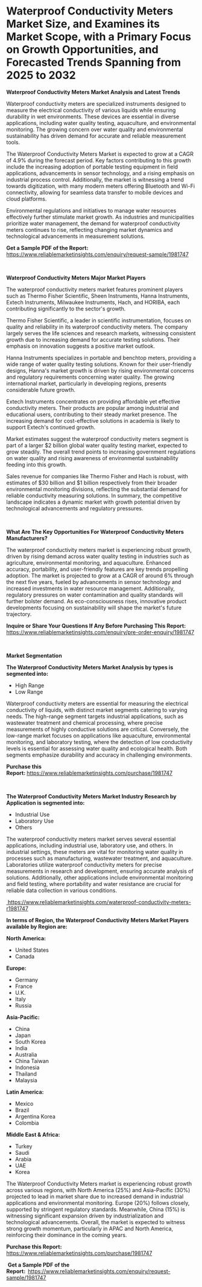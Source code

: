 <p><h1>Waterproof Conductivity Meters Market Size, and Examines its Market Scope, with a Primary Focus on Growth Opportunities, and Forecasted Trends Spanning from 2025 to 2032</h1></p><p><strong>Waterproof Conductivity Meters Market Analysis and Latest Trends</strong></p>
<p><p>Waterproof conductivity meters are specialized instruments designed to measure the electrical conductivity of various liquids while ensuring durability in wet environments. These devices are essential in diverse applications, including water quality testing, aquaculture, and environmental monitoring. The growing concern over water quality and environmental sustainability has driven demand for accurate and reliable measurement tools.</p><p>The Waterproof Conductivity Meters Market is expected to grow at a CAGR of 4.9% during the forecast period. Key factors contributing to this growth include the increasing adoption of portable testing equipment in field applications, advancements in sensor technology, and a rising emphasis on industrial process control. Additionally, the market is witnessing a trend towards digitization, with many modern meters offering Bluetooth and Wi-Fi connectivity, allowing for seamless data transfer to mobile devices and cloud platforms.</p><p>Environmental regulations and initiatives to manage water resources effectively further stimulate market growth. As industries and municipalities prioritize water management, the demand for waterproof conductivity meters continues to rise, reflecting changing market dynamics and technological advancements in measurement solutions.</p></p>
<p><strong>Get a Sample PDF of the Report:&nbsp;</strong> <a href="https://www.reliablemarketinsights.com/enquiry/request-sample/1981747?utm_campaign=2179&utm_medium=2&utm_source=Github&utm_content=ia&utm_term=12042025&utm_id=waterproof-conductivity-meters">https://www.reliablemarketinsights.com/enquiry/request-sample/1981747</a></p>
<p>&nbsp;</p>
<p><strong>Waterproof Conductivity Meters Major Market Players</strong></p>
<p><p>The waterproof conductivity meters market features prominent players such as Thermo Fisher Scientific, Sheen Instruments, Hanna Instruments, Extech Instruments, Milwaukee Instruments, Hach, and HORIBA, each contributing significantly to the sector's growth.</p><p>Thermo Fisher Scientific, a leader in scientific instrumentation, focuses on quality and reliability in its waterproof conductivity meters. The company largely serves the life sciences and research markets, witnessing consistent growth due to increasing demand for accurate testing solutions. Their emphasis on innovation suggests a positive market outlook.</p><p>Hanna Instruments specializes in portable and benchtop meters, providing a wide range of water quality testing solutions. Known for their user-friendly designs, Hanna's market growth is driven by rising environmental concerns and regulatory requirements concerning water quality. The growing international market, particularly in developing regions, presents considerable future growth.</p><p>Extech Instruments concentrates on providing affordable yet effective conductivity meters. Their products are popular among industrial and educational users, contributing to their steady market presence. The increasing demand for cost-effective solutions in academia is likely to support Extech's continued growth.</p><p>Market estimates suggest the waterproof conductivity meters segment is part of a larger $2 billion global water quality testing market, expected to grow steadily. The overall trend points to increasing government regulations on water quality and rising awareness of environmental sustainability feeding into this growth.</p><p>Sales revenue for companies like Thermo Fisher and Hach is robust, with estimates of $30 billion and $1 billion respectively from their broader environmental monitoring divisions, reflecting the substantial demand for reliable conductivity measuring solutions. In summary, the competitive landscape indicates a dynamic market with growth potential driven by technological advancements and regulatory pressures.</p></p>
<p>&nbsp;</p>
<p><strong>What Are The Key Opportunities For Waterproof Conductivity Meters Manufacturers?</strong></p>
<p><p>The waterproof conductivity meters market is experiencing robust growth, driven by rising demand across water quality testing in industries such as agriculture, environmental monitoring, and aquaculture. Enhanced accuracy, portability, and user-friendly features are key trends propelling adoption. The market is projected to grow at a CAGR of around 6% through the next five years, fueled by advancements in sensor technology and increased investments in water resource management. Additionally, regulatory pressures on water contamination and quality standards will further bolster demand. As eco-consciousness rises, innovative product developments focusing on sustainability will shape the market's future trajectory.</p></p>
<p><strong>Inquire or Share Your Questions If Any Before Purchasing This Report:</strong> <a href="https://www.reliablemarketinsights.com/enquiry/pre-order-enquiry/1981747?utm_campaign=2179&utm_medium=2&utm_source=Github&utm_content=ia&utm_term=12042025&utm_id=waterproof-conductivity-meters">https://www.reliablemarketinsights.com/enquiry/pre-order-enquiry/1981747</a></p>
<p>&nbsp;</p>
<p><strong>Market Segmentation</strong></p>
<p><strong>The Waterproof Conductivity Meters Market Analysis by types is segmented into:</strong></p>
<p><ul><li>High Range</li><li>Low Range</li></ul></p>
<p><p>Waterproof conductivity meters are essential for measuring the electrical conductivity of liquids, with distinct market segments catering to varying needs. The high-range segment targets industrial applications, such as wastewater treatment and chemical processing, where precise measurements of highly conductive solutions are critical. Conversely, the low-range market focuses on applications like aquaculture, environmental monitoring, and laboratory testing, where the detection of low conductivity levels is essential for assessing water quality and ecological health. Both segments emphasize durability and accuracy in challenging environments.</p></p>
<p><strong>Purchase this Report:&nbsp;</strong><a href="https://www.reliablemarketinsights.com/purchase/1981747?utm_campaign=2179&utm_medium=2&utm_source=Github&utm_content=ia&utm_term=12042025&utm_id=waterproof-conductivity-meters">https://www.reliablemarketinsights.com/purchase/1981747</a></p>
<p>&nbsp;</p>
<p><strong>The Waterproof Conductivity Meters Market Industry Research by Application is segmented into:</strong></p>
<p><ul><li>Industrial Use</li><li>Laboratory Use</li><li>Others</li></ul></p>
<p><p>The waterproof conductivity meters market serves several essential applications, including industrial use, laboratory use, and others. In industrial settings, these meters are vital for monitoring water quality in processes such as manufacturing, wastewater treatment, and aquaculture. Laboratories utilize waterproof conductivity meters for precise measurements in research and development, ensuring accurate analysis of solutions. Additionally, other applications include environmental monitoring and field testing, where portability and water resistance are crucial for reliable data collection in various conditions.</p></p>
<p><a href="https://www.reliablemarketinsights.com/waterproof-conductivity-meters-r1981747?utm_campaign=2179&utm_medium=2&utm_source=Github&utm_content=ia&utm_term=12042025&utm_id=waterproof-conductivity-meters">&nbsp;https://www.reliablemarketinsights.com/waterproof-conductivity-meters-r1981747</a></p>
<p><strong>In terms of Region, the Waterproof Conductivity Meters Market Players available by Region are:</strong></p>
<p>
    <p> <strong> North America: </strong>
        <ul>
            <li>United States</li>
            <li>Canada</li>
        </ul>
        </p> 
    <p> <strong> Europe: </strong>
        <ul>
            <li>Germany</li>
            <li>France</li>
            <li>U.K.</li>
            <li>Italy</li>
            <li>Russia</li>
        </ul>
        </p> 
    <p> <strong> Asia-Pacific: </strong>
        <ul>
            <li>China</li>
            <li>Japan</li>
            <li>South Korea</li>
            <li>India</li>
            <li>Australia</li>
            <li>China Taiwan</li>
            <li>Indonesia</li>
            <li>Thailand</li>
            <li>Malaysia</li>
        </ul>
        </p> 
    <p> <strong> Latin America: </strong>
        <ul>
            <li>Mexico</li>
            <li>Brazil</li>
            <li>Argentina Korea</li>
            <li>Colombia</li>
        </ul>
        </p> 
    <p> <strong> Middle East & Africa: </strong>
        <ul>
            <li>Turkey</li>
            <li>Saudi</li>
            <li>Arabia</li>
            <li>UAE</li>
            <li>Korea</li>
        </ul>
    </p>
    </p>
<p><p>The Waterproof Conductivity Meters market is experiencing robust growth across various regions, with North America (25%) and Asia-Pacific (30%) projected to lead in market share due to increased demand in industrial applications and environmental monitoring. Europe (20%) follows closely, supported by stringent regulatory standards. Meanwhile, China (15%) is witnessing significant expansion driven by industrialization and technological advancements. Overall, the market is expected to witness strong growth momentum, particularly in APAC and North America, reinforcing their dominance in the coming years.</p></p>
<p><strong>Purchase this Report: </strong><a href="https://www.reliablemarketinsights.com/purchase/1981747?utm_campaign=2179&utm_medium=2&utm_source=Github&utm_content=ia&utm_term=12042025&utm_id=waterproof-conductivity-meters">https://www.reliablemarketinsights.com/purchase/1981747</a></p>
<p>&nbsp;<strong>Get a Sample PDF of the Report:&nbsp;&nbsp;</strong><a href="https://www.reliablemarketinsights.com/enquiry/request-sample/1981747?utm_campaign=2179&utm_medium=2&utm_source=Github&utm_content=ia&utm_term=12042025&utm_id=waterproof-conductivity-meters">https://www.reliablemarketinsights.com/enquiry/request-sample/1981747</a></p>
<p><strong></strong></p>
<p><p></p><p></p><p></p></p>